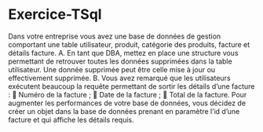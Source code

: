 # Exercice-TSql


Dans votre entreprise vous avez une base de données de gestion comportant une table
utilisateur, produit, catégorie des produits, facture et détails facture.
A. En tant que DBA, mettez en place une structure vous permettant de retrouver toutes
les données supprimées dans la table utilisateur. Une donnée supprimée peut être
celle mise à jour ou effectivement supprimée.
B. Vous avez remarqué que les utilisateurs exécutent beaucoup la requête permettant
de sortir les détails d’une facture :
 Numéro de la facture ;
 Date de la facture ;
 Total de la facture.
Pour augmenter les performances de votre base de données, vous décidez de créer un
objet dans la base de données prenant en paramètre l’id d’une facture et qui affiche les
détails requis.
